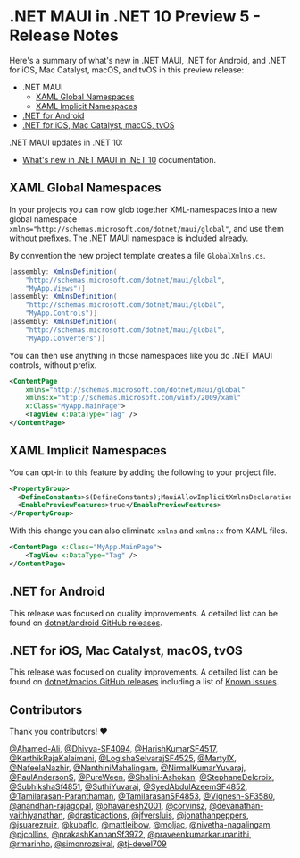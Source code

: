 # .NET MAUI in .NET 10 Preview 5 - Release Notes

Here's a summary of what's new in .NET MAUI, .NET for Android, and .NET for iOS, Mac Catalyst, macOS, and tvOS in this preview release:

- .NET MAUI
  - [XAML Global Namespaces](#xaml-global-namespaces)
  - [XAML Implicit Namespaces](#xaml-global-namespaces)
- [.NET for Android](#net-for-android)
- [.NET for iOS, Mac Catalyst, macOS, tvOS](#net-for-ios-mac-catalyst-macos-tvos)

.NET MAUI updates in .NET 10:

- [What's new in .NET MAUI in .NET 10](https://learn.microsoft.com/dotnet/maui/whats-new/dotnet-10) documentation.

## XAML Global Namespaces

In your projects you can now glob together XML-namespaces into a new global namespace `xmlns="http://schemas.microsoft.com/dotnet/maui/global"`, and use them without prefixes. The .NET MAUI namespace is included already.

By convention the new project template creates a file `GlobalXmlns.cs`. 

```csharp
[assembly: XmlnsDefinition(
    "http://schemas.microsoft.com/dotnet/maui/global",
    "MyApp.Views")]
[assembly: XmlnsDefinition(
    "http://schemas.microsoft.com/dotnet/maui/global",
    "MyApp.Controls")]
[assembly: XmlnsDefinition(
    "http://schemas.microsoft.com/dotnet/maui/global",
    "MyApp.Converters")]
```

You can then use anything in those namespaces like you do .NET MAUI controls, without prefix.

```xml
<ContentPage 
    xmlns="http://schemas.microsoft.com/dotnet/maui/global"
    xmlns:x="http://schemas.microsoft.com/winfx/2009/xaml"
    x:Class="MyApp.MainPage">
    <TagView x:DataType="Tag" />
</ContentPage>
```

## XAML Implicit Namespaces

You can opt-in to this feature by adding the following to your project file.

```xml
<PropertyGroup>
  <DefineConstants>$(DefineConstants);MauiAllowImplicitXmlnsDeclaration</DefineConstants>
  <EnablePreviewFeatures>true</EnablePreviewFeatures>
</PropertyGroup>
```

With this change you can also eliminate `xmlns` and `xmlns:x` from XAML files.

```xml
<ContentPage x:Class="MyApp.MainPage">
    <TagView x:DataType="Tag" />
</ContentPage>
```

## .NET for Android

This release was focused on quality improvements. A detailed list can be found on [dotnet/android GitHub releases](https://github.com/dotnet/android/releases/).

## .NET for iOS, Mac Catalyst, macOS, tvOS

This release was focused on quality improvements. A detailed list can be found on [dotnet/macios GitHub releases](https://github.com/dotnet/macios/releases/) including a list of [Known issues](https://github.com/dotnet/macios/wiki/Known-issues-in-.NET10).

## Contributors

Thank you contributors! ❤️

[@Ahamed-Ali](https://github.com/Ahamed-Ali), [@Dhivya-SF4094](https://github.com/Dhivya-SF4094), [@HarishKumarSF4517](https://github.com/HarishKumarSF4517), [@KarthikRajaKalaimani](https://github.com/KarthikRajaKalaimani), [@LogishaSelvarajSF4525](https://github.com/LogishaSelvarajSF4525), [@MartyIX](https://github.com/MartyIX), [@NafeelaNazhir](https://github.com/NafeelaNazhir), [@NanthiniMahalingam](https://github.com/NanthiniMahalingam), [@NirmalKumarYuvaraj](https://github.com/NirmalKumarYuvaraj), [@PaulAndersonS](https://github.com/PaulAndersonS), [@PureWeen](https://github.com/PureWeen), [@Shalini-Ashokan](https://github.com/Shalini-Ashokan), [@StephaneDelcroix](https://github.com/StephaneDelcroix), [@SubhikshaSf4851](https://github.com/SubhikshaSf4851), [@SuthiYuvaraj](https://github.com/SuthiYuvaraj), [@SyedAbdulAzeemSF4852](https://github.com/SyedAbdulAzeemSF4852), [@Tamilarasan-Paranthaman](https://github.com/Tamilarasan-Paranthaman), [@TamilarasanSF4853](https://github.com/TamilarasanSF4853), [@Vignesh-SF3580](https://github.com/Vignesh-SF3580), [@anandhan-rajagopal](https://github.com/anandhan-rajagopal), [@bhavanesh2001](https://github.com/bhavanesh2001), [@corvinsz](https://github.com/corvinsz), [@devanathan-vaithiyanathan](https://github.com/devanathan-vaithiyanathan), [@drasticactions](https://github.com/drasticactions), [@jfversluis](https://github.com/jfversluis), [@jonathanpeppers](https://github.com/jonathanpeppers), [@jsuarezruiz](https://github.com/jsuarezruiz), [@kubaflo](https://github.com/kubaflo), [@mattleibow](https://github.com/mattleibow), [@moljac](https://github.com/moljac), [@nivetha-nagalingam](https://github.com/nivetha-nagalingam), [@pjcollins](https://github.com/pjcollins), [@prakashKannanSf3972](https://github.com/prakashKannanSf3972), [@praveenkumarkarunanithi](https://github.com/praveenkumarkarunanithi), [@rmarinho](https://github.com/rmarinho), [@simonrozsival](https://github.com/simonrozsival), [@tj-devel709](https://github.com/tj-devel709)


